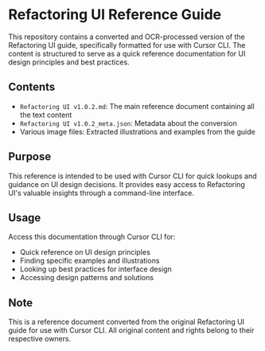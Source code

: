 # Refactoring UI Reference Guide

This repository contains a converted and OCR-processed version of the Refactoring UI guide, specifically formatted for use with Cursor CLI. The content is structured to serve as a quick reference documentation for UI design principles and best practices.

## Contents

- `Refactoring UI v1.0.2.md`: The main reference document containing all the text content
- `Refactoring UI v1.0.2_meta.json`: Metadata about the conversion
- Various image files: Extracted illustrations and examples from the guide

## Purpose

This reference is intended to be used with Cursor CLI for quick lookups and guidance on UI design decisions. It provides easy access to Refactoring UI's valuable insights through a command-line interface.

## Usage

Access this documentation through Cursor CLI for:
- Quick reference on UI design principles
- Finding specific examples and illustrations
- Looking up best practices for interface design
- Accessing design patterns and solutions

## Note

This is a reference document converted from the original Refactoring UI guide for use with Cursor CLI. All original content and rights belong to their respective owners. 
